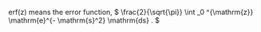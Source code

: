 erf(z) means the error function, $ \frac{2}{\sqrt{\pi}} 
\int _0 ^{\mathrm{z}} \mathrm{e}^{- \mathrm{s}^2} \mathrm{ds} . $
